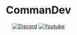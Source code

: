 
<h1 align="center"><b>CommanDev</b></h1>
<p align="center">
  <a href="https://discord.gg/8Bs6R5Ngx6"><img alt="Discord" title="Discord" src="https://img.shields.io/badge/-Discord-7289DA?style=for-the-badge&logo=discord&logoColor=white"/></a>
  <a href="https://www.youtube.com/channel/UCPEMuruispdRiucAFpAG67A"><img alt="Youtube" title="Youtube" src="https://img.shields.io/badge/-Youtube-FF0000?style=for-the-badge&logo=youtube&logoColor=white"/></a> 
</p>

<!---
CommanDev-Git/CommanDev-Git is a ✨ special ✨ repository because its `README.md` (this file) appears on your GitHub profile.
You can click the Preview link to take a look at your changes.
--->
